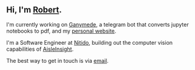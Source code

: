 ## Hi, I'm [Robert](https://robertdumitru.me/).

I'm currently working on [Ganymede](https://github.com/robert-dumitru/ganymede), a telegram bot that converts jupyter notebooks to pdf, and my [personal website](https://robertdumitru.me/).

I'm a Software Engineer at [Nitido](https://www.linkedin.com/company/nitidoinc), building out the computer vision capabilities of [AisleInsight](https://www.aisleinsight.com/).

The best way to get in touch is via [email](mailto:robert.dumitru@uni.minerva.edu).